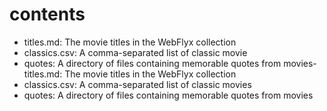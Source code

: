 # contents

- titles.md: The movie titles in the WebFlyx collection
- classics.csv: A comma-separated list of classic movie
- quotes: A directory of files containing memorable quotes from movies- titles.md: The movie titles in the WebFlyx collection
- classics.csv: A comma-separated list of classic movies
- quotes: A directory of files containing memorable quotes from movies
